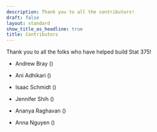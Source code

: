 ```yaml
---
description: Thank you to all the contributors!
draft: false
layout: standard
show_title_as_headline: true
title: Contributors
---
```


Thank you to all the folks who have helped build Stat 375!

+ Andrew Bray ()

+ Ani Adhikari ()

+ Isaac Schmidt ()

+ Jennifer Shih ()

+ Ananya Raghavan ()

+ Anna Nguyen ()
